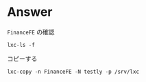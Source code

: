 
# Answer

`FinanceFE` の確認

```
lxc-ls -f
```

コピーする

```
lxc-copy -n FinanceFE -N testly -p /srv/lxc
```

